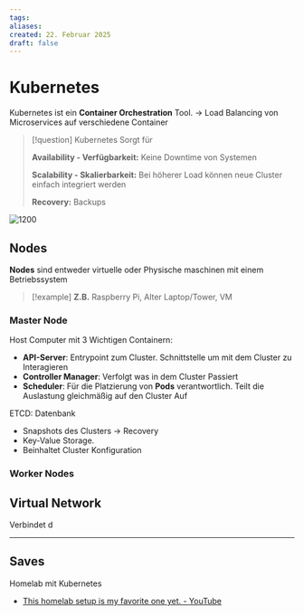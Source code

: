 ```yaml
---
tags: 
aliases: 
created: 22. Februar 2025
draft: false
---
```


# Kubernetes

Kubernetes ist ein **Container Orchestration** Tool. -> Load Balancing von Microservices auf verschiedene Container

> [!question] Kubernetes Sorgt für
> 
> **Availability - Verfügbarkeit:** Keine Downtime von Systemen
> 
> **Scalability - Skalierbarkeit:** Bei höherer Load können neue Cluster einfach integriert werden  
>
> **Recovery:** Backups

![1200](../../assets/Excalidraw/Kubernetes%202025-02-22%2017.23.56.excalidraw)


## Nodes 

**Nodes** sind entweder virtuelle oder Physische maschinen mit einem Betriebssystem

> [!example] **Z.B.** Raspberry Pi, Alter Laptop/Tower, VM 


### Master Node

Host Computer mit 3 Wichtigen Containern:
- **API-Server**: Entrypoint zum Cluster. Schnittstelle um mit dem Cluster zu Interagieren
- **Controller Manager**: Verfolgt was in dem Cluster Passiert
- **Scheduler**: Für die Platzierung von **Pods** verantwortlich. Teilt die Auslastung gleichmäßig auf den Cluster Auf

ETCD: Datenbank
- Snapshots des Clusters -> Recovery
- Key-Value Storage.
- Beinhaltet Cluster Konfiguration

### Worker Nodes

## Virtual Network

Verbindet d

---

## Saves

Homelab mit Kubernetes

- [This homelab setup is my favorite one yet. - YouTube](https://www.youtube.com/watch?v=2yplBzPCghA)